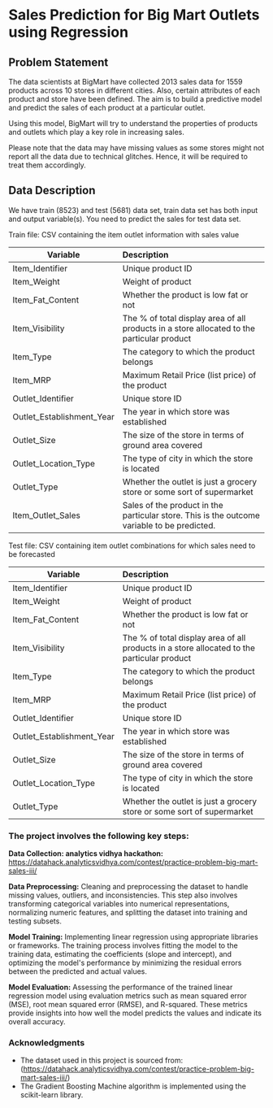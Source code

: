 # Sales Prediction for Big Mart Outlets using Regression

## Problem Statement 

The data scientists at BigMart have collected 2013 sales data for 1559 products across 10 stores in different cities. Also, certain attributes of each product and store have been defined. The aim is to build a predictive model and predict the sales of each product at a particular outlet.

Using this model, BigMart will try to understand the properties of products and outlets which play a key role in increasing sales.

Please note that the data may have missing values as some stores might not report all the data due to technical glitches. Hence, it will be required to treat them accordingly. 


## Data Description 

We have train (8523) and test (5681) data set, train data set has both input and output variable(s). You need to predict the sales for test data set.



Train file: CSV containing the item outlet information with sales value

| Variable	| Description | 
|----------------|:--------------------|
| Item_Identifier|Unique product ID |
|Item_Weight|Weight of product|
|Item_Fat_Content|Whether the product is low fat or not|
|Item_Visibility|The % of total display area of all products in a store allocated to the particular product|
|Item_Type |The category to which the product belongs|
|Item_MRP|Maximum Retail Price (list price) of the product|
|Outlet_Identifier|Unique store ID|
|Outlet_Establishment_Year|The year in which store was established|
|Outlet_Size|The size of the store in terms of ground area covered|
|Outlet_Location_Type| The type of city in which the store is located|
|Outlet_Type|Whether the outlet is just a grocery store or some sort of supermarket|
|Item_Outlet_Sales|Sales of the product in the particular store. This is the outcome variable to be predicted.|
 

Test file: CSV containing item outlet combinations for which sales need to be forecasted

|Variable	|Description|
|------------|:-----------|
|Item_Identifier|Unique product ID|
|Item_Weight|Weight of product|
|Item_Fat_Content|Whether the product is low fat or not|
|Item_Visibility|The % of total display area of all products in a store allocated to the particular product|
|Item_Type|The category to which the product belongs|
|Item_MRP|Maximum Retail Price (list price) of the product|
|Outlet_Identifier|Unique store ID|
|Outlet_Establishment_Year|The year in which store was established|
|Outlet_Size|The size of the store in terms of ground area covered|
|Outlet_Location_Type|The type of city in which the store is located|
|Outlet_Type|Whether the outlet is just a grocery store or some sort of supermarket|


### The project involves the following key steps:
**Data Collection: analytics vidhya hackathon:** https://datahack.analyticsvidhya.com/contest/practice-problem-big-mart-sales-iii/

**Data Preprocessing:** Cleaning and preprocessing the dataset to handle missing values, outliers, and inconsistencies. This step also involves transforming categorical variables into numerical representations, normalizing numeric features, and splitting the dataset into training and testing subsets.

**Model Training:** Implementing linear regression using appropriate libraries or frameworks. The training process involves fitting the model to the training data, estimating the coefficients (slope and intercept), and optimizing the model's performance by minimizing the residual errors between the predicted and actual values.

**Model Evaluation:** Assessing the performance of the trained linear regression model using evaluation metrics such as mean squared error (MSE), root mean squared error (RMSE), and R-squared. These metrics provide insights into how well the model predicts the values and indicate its overall accuracy.


### Acknowledgments
- The dataset used in this project is sourced from: (https://datahack.analyticsvidhya.com/contest/practice-problem-big-mart-sales-iii/)
- The Gradient Boosting Machine algorithm is implemented using the scikit-learn library.

